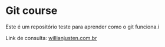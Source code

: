 # Git course

Este é um repositório teste para aprender como o git funciona.i

Link de consulta: [willianjusten.com.br](http://willianjusten.com.br)
